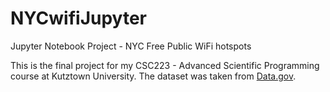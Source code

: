 # NYCwifiJupyter
Jupyter Notebook Project - NYC Free Public WiFi hotspots

This is the final project for my CSC223 - Advanced Scientific Programming course at Kutztown University. The dataset was taken from <a href="https://catalog.data.gov/dataset/nyc-wi-fi-hotspot-locations-9a8e0">Data.gov</a>.
